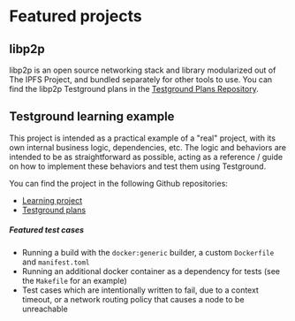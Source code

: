 # Featured projects

## libp2p
libp2p is an open source networking stack and library modularized out of The IPFS Project, and bundled separately for other tools to use.
You can find the libp2p Testground plans in the [Testground Plans Repository](https://github.com/libp2p/test-plans/).

## Testground learning example
This project is intended as a practical example of a "real" project, with its own internal business logic, dependencies, etc. The logic and behaviors are intended to be as straightforward as possible, acting as a reference / guide on how to implement these behaviors and test them using Testground.

You can find the project in the following Github repositories:
 - [Learning project](https://github.com/testground/learning-example)
 - [Testground plans](https://github.com/testground/learning-example-tg)

##### Featured test cases
- Running a build with the `docker:generic` builder, a custom `Dockerfile` and `manifest.toml`
- Running an additional docker container as a dependency for tests (see the `Makefile` for an example)
- Test cases which are intentionally written to fail, due to a context timeout, or a network routing policy that causes a node to be unreachable
